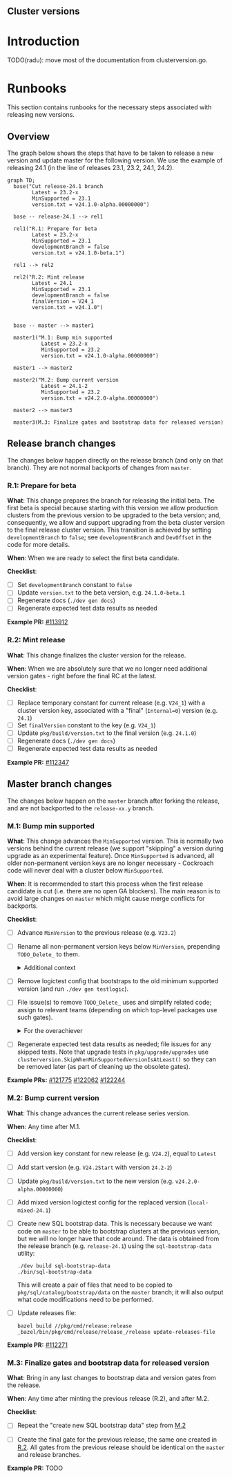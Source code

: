 Cluster versions
---

# Introduction

TODO(radu): move most of the documentation from clusterversion.go.

# Runbooks

This section contains runbooks for the necessary steps associated with releasing
new versions.

## Overview

The graph below shows the steps that have to be taken to release a new version
and update master for the following version. We use the example of releasing
24.1 (in the line of releases 23.1, 23.2, 24.1, 24.2).

```mermaid
graph TD;
  base("Cut release-24.1 branch
        Latest = 23.2-x
        MinSupported = 23.1
        version.txt = v24.1.0-alpha.00000000")
    
  base -- release-24.1 --> rel1
  
  rel1("R.1: Prepare for beta
        Latest = 23.2-x
        MinSupported = 23.1
        developmentBranch = false
        version.txt = v24.1.0-beta.1")
  
  rel1 --> rel2
  
  rel2("R.2: Mint release
        Latest = 24.1
        MinSupported = 23.1
        developmentBranch = false
        finalVersion = V24_1
        version.txt = v24.1.0")


  base -- master --> master1
  
  master1("M.1: Bump min supported
           Latest = 23.2-x
           MinSupported = 23.2
           version.txt = v24.1.0-alpha.00000000")
            
  master1 --> master2
    
  master2("M.2: Bump current version
           Latest = 24.1-2
           MinSupported = 23.2
           version.txt = v24.2.0-alpha.00000000")
            
  master2 --> master3
            
  master3(M.3: Finalize gates and bootstrap data for released version)
```

## Release branch changes

The changes below happen directly on the release branch (and only on that
branch). They are not normal backports of changes from `master`.

### R.1: Prepare for beta

**What**: This change prepares the branch for releasing the initial beta. The
first beta is special because starting with this version we allow production
clusters from the previous version to be upgraded to the beta version; and,
consequently, we allow and support upgrading from the beta cluster version to
the final release cluster version. This transition is achieved by setting
`developmentBranch` to `false`; see `developmentBranch` and `DevOffset` in the
code for more details.

**When**: When we are ready to select the first beta candidate.

**Checklist**:
 - [ ] Set `developmentBranch` constant to `false`
 - [ ] Update `version.txt` to the beta version, e.g. `24.1.0-beta.1`
 - [ ] Regenerate docs (`./dev gen docs`)
 - [ ] Regenerate expected test data results as needed

**Example PR:** [#113912](https://github.com/cockroachdb/cockroach/pull/113912)

### R.2: Mint release

**What**: This change finalizes the cluster version for the release.

**When**: When we are absolutely sure that we no longer need additional version
gates - right before the final RC at the latest.

**Checklist**:
- [ ] Replace temporary constant for current release (e.g. `V24_1`) with a
  cluster version key, associated with a "final" (`Internal=0`) version (e.g.
  `24.1`)
- [ ] Set `finalVersion` constant to the key (e.g. `V24_1`)
- [ ] Update `pkg/build/version.txt` to the final version (e.g. `24.1.0`)
- [ ] Regenerate docs (`./dev gen docs`)
- [ ] Regenerate expected test data results as needed

**Example PR:** [#112347](https://github.com/cockroachdb/cockroach/pull/112347)

## Master branch changes

The changes below happen on the `master` branch after forking the release, and
are not backported to the `release-xx.y` branch.

### M.1: Bump min supported

**What**: This change advances the `MinSupported` version. This is normally two
versions behind the current release (we support "skipping" a version during
upgrade as an experimental feature). Once `MinSupported` is advanced, all older
non-permanent version keys are no longer necessary - Cockroach code will never
deal with a cluster below `MinSupported`.

**When**: It is recommended to start this process when the first release
candidate is cut (i.e. there are no open GA blockers). The main reason is to
avoid large changes on `master` which might cause merge conflicts for backports.

**Checklist**:

- [ ] Advance `MinVersion` to the previous release (e.g. `V23.2`)

- [ ] Rename all non-permanent version keys below `MinVersion`, prepending
  `TODO_Delete_` to them.
  <details><summary>Additional context</summary>
  The way we name version gates can potentially be misleading:

   - Gates beginning with `{MAJOR_SERIES}*` help migrate the system from
     `{MAJOR_SERIES}-1` to `{MAJOR_SERIES}`. These gates have cluster versions
     **below** that of the final release version for `{MAJOR_SERIES}`: they use the
     previous series major and minor and a non-zero (and even) internal value. For
     example, `V23_2SomeFeature` would be associated with a version like `v23.1-x`
     (e.g. `v23.1-8`).

   - Once `MinSupported` is advanced to `{MAJOR_SERIES}`  we no longer need these
     `{MAJOR_SERIES}*` gates. For example, a gate like `V23_2SomeFeature` is used
     during 23.1 → 23.2 upgrade; once `MinSupported = V23_2` this gate will always be
     "active" in any clusters our code has to deal with.
  </details>

- [ ] Remove logictest config that bootstraps to the old minimum supported
  version (and run `./dev gen testlogic`).

- [ ] File issue(s) to remove `TODO_Delete_` uses and simplify related code; assign
  to relevant teams (depending on which top-level packages use such gates).
  <details><summary>For the overachiever</summary>
  Historically, these cleanup issues have not received much attention and the code
  was carried over for a long time. Feel free to ping individuals or do some of
  the cleanup directly (in separate PRs). The cleanup comes down to simplifying the
  code based on the knowledge that `IsActive()` will always return `true` for
  obsolete gates. If simplifying the code becomes non-trivial, error on the side
  of just removing `IsActive()` calls and leaving TODOs for further cleanup.
  </details>
  
- [ ] Regenerate expected test data results as needed; file issues for any
  skipped tests. Note that upgrade tests in `pkg/upgrade/upgrades` use
  `clusterversion.SkipWhenMinSupportedVersionIsAtLeast()` so they can be removed
  later (as part of cleaning up the obsolete gates).

**Example PRs:** [#121775](https://github.com/cockroachdb/cockroach/pull/121775)
[#122062](https://github.com/cockroachdb/cockroach/pull/122062)
[#122244](https://github.com/cockroachdb/cockroach/pull/122244)

### M.2: Bump current version

**What**: This change advances the current release series version.

**When**: Any time after M.1.

**Checklist**:

- [ ] Add version key constant for new release (e.g. `V24.2`), equal to `Latest`

- [ ] Add start version (e.g. `V24.2Start` with version `24.2-2`)

- [ ] Update `pkg/build/version.txt` to the new version (e.g. `v24.2.0-alpha.00000000`)

- [ ] Add mixed version logictest config for the replaced version (`local-mixed-24.1`)

- [ ] Create new SQL bootstrap data. This is necessary because we want code on
  `master` to be able to bootstrap clusters at the previous version, but we will
  no longer have that code around. The data is obtained from the release branch
  (e.g. `release-24.1`) using the `sql-bootstrap-data` utility:
  ```
  ./dev build sql-bootstrap-data
  ./bin/sql-bootstrap-data
  ```
  This will create a pair of files that need to be copied to
  `pkg/sql/catalog/bootstrap/data` on the `master` branch; it will also output
  what code modifications need to be performed.

- [ ] Update releases file:
  ```
  bazel build //pkg/cmd/release:release
  _bazel/bin/pkg/cmd/release/release_/release update-releases-file
  ```

**Example PR:** [#112271](https://github.com/cockroachdb/cockroach/pull/112271)

### M.3: Finalize gates and bootstrap data for released version

**What**: Bring in any last changes to bootstrap data and version gates from the
release.

**When**: Any time after minting the previous release (R.2), and after M.2.

**Checklist**:

- [ ] Repeat the "create new SQL bootstrap data" step from
  [M.2](#m2-bump-current-version)

- [ ] Create the final gate for the previous release, the same one created in
  [R.2](#r2-mint-release). All gates from the previous release should be identical
  on the `master` and release branches.

**Example PR:** TODO
